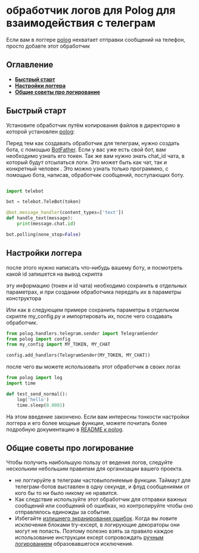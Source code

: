 # обработчик логов для Polog для взаимодействия с телеграм

Если вам в логгере [polog](https://github.com/pomponchik/polog) нехватает отправки сообщений на телефон, просто добавте этот обработчик

## Оглавление

- [**Быстрый старт**](#быстрый-старт)
- [**Настройки логгера**](#Настройки-логгера)
- [**Общие советы про логирование**](#общие-советы-про-логирование)


## Быстрый старт

Установите обработчик путём копирования файлов в директорию в которой установлен [polog](https://pypi.org/project/polog/):

Перед тем как создавать обработчик для телеграм, нужно создать бота, с помощью [BotFather](t.me/BotFather). Если у вас уже есть свой бот, вам необходимо узнать его токен.
Так же вам нужно знать chat_id чата, в который будут отсылаться логи. Это может быть как чат, так и конкретный человек  .
Это можно узнать только программно, с помощью бота, написав, обработчик сообщений, поступающих боту.
```python

import telebot

bot = telebot.TeleBot(token)

@bot.message_handler(content_types=['text'])
def handle_text(message):
    print(message.chat.id)

bot.polling(none_stop=False)
```

## Настройки логгера

после этого нужно написать что-нибудь вашему боту, и посмотреть какой id запишется на вывод скрипта

эту информацию (токен и id чата) необходимо сохранить в отдельных параметрах, и при создании обработчика передать их в параметры конструктора

Или как в следующем примере сохранить параметры в отдельном скрипте my_config.py и импортировать их, после чего создавать обработчик. 

```python
from polog.handlers.telegram.sender import TelegramSender
from polog import config
from my_config import MY_TOKEN, MY_CHAT

config.add_handlers(TelegramSender(MY_TOKEN, MY_CHAT))
```

после чего вы можете использовать этот обработчик в своих логах

```python
from polog import log
import time

def test_send_normal():
    log('hello')
    time.sleep(0.0001)
```


На этом введение закончено. Если вам интересны тонкости настройки логгера и его более мощные функции, можете почитать более подробную документацию в [README к polog](https://github.com/pomponchik/polog/blob/master/README.md).

## Общие советы про логирование

Чтобы получить наибольшую пользу от ведения логов, следуйте нескольким небольшим правилам для организации вашего проекта.

- не логгируйте в телеграм частовыполняемые функции. Таймаут для телеграм-ботов выставлен в одну секунде, и флуд сообщениями от кого бы то ни было никому не нравится. 
- Как следствие используйте этот обработчик для отправки важных сообщений или сообщений об ошибках, но контролируйте чтобы оно отправлялось единожды за событие.
-  Избегайте [излишнего экранирования ошибок](https://en.wikipedia.org/wiki/Error_hiding). Когда вы ловите исключения блоками try-except, в логирующие декораторы они могут не попасть. Поэтому полезно взять за правило каждое использование инструкции except сопровождать [ручным логированием](#ручное-логирование-через-log) образовавшегося исключения.
